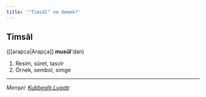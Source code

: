 ```yaml
---
title: '"Timsâl" ne demek?'
---
```


## Timsâl
([[arapca|Arapça]] **musûl**'dan) 
1. Resim, sûret, tasvir
2. Örnek, sembol, simge

---
*Menşei: [Kubbealtı Lugatı](https://www.lugatim.com/s/Timsâl)*